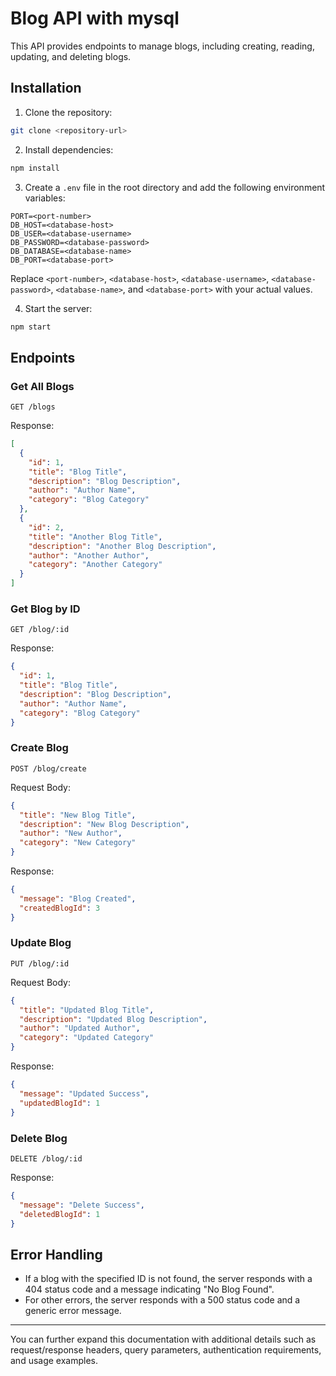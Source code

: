 # Blog API with mysql

This API provides endpoints to manage blogs, including creating, reading, updating, and deleting blogs.

## Installation

1. Clone the repository:

```bash
git clone <repository-url>
```

2. Install dependencies:

```bash
npm install
```

3. Create a `.env` file in the root directory and add the following environment variables:

```
PORT=<port-number>
DB_HOST=<database-host>
DB_USER=<database-username>
DB_PASSWORD=<database-password>
DB_DATABASE=<database-name>
DB_PORT=<database-port>
```

Replace `<port-number>`, `<database-host>`, `<database-username>`, `<database-password>`, `<database-name>`, and `<database-port>` with your actual values.

4. Start the server:

```bash
npm start
```

## Endpoints

### Get All Blogs

```http
GET /blogs
```

Response:

```json
[
  {
    "id": 1,
    "title": "Blog Title",
    "description": "Blog Description",
    "author": "Author Name",
    "category": "Blog Category"
  },
  {
    "id": 2,
    "title": "Another Blog Title",
    "description": "Another Blog Description",
    "author": "Another Author",
    "category": "Another Category"
  }
]
```

### Get Blog by ID

```http
GET /blog/:id
```

Response:

```json
{
  "id": 1,
  "title": "Blog Title",
  "description": "Blog Description",
  "author": "Author Name",
  "category": "Blog Category"
}
```

### Create Blog

```http
POST /blog/create
```

Request Body:

```json
{
  "title": "New Blog Title",
  "description": "New Blog Description",
  "author": "New Author",
  "category": "New Category"
}
```

Response:

```json
{
  "message": "Blog Created",
  "createdBlogId": 3
}
```

### Update Blog

```http
PUT /blog/:id
```

Request Body:

```json
{
  "title": "Updated Blog Title",
  "description": "Updated Blog Description",
  "author": "Updated Author",
  "category": "Updated Category"
}
```

Response:

```json
{
  "message": "Updated Success",
  "updatedBlogId": 1
}
```

### Delete Blog

```http
DELETE /blog/:id
```

Response:

```json
{
  "message": "Delete Success",
  "deletedBlogId": 1
}
```

## Error Handling

- If a blog with the specified ID is not found, the server responds with a 404 status code and a message indicating "No Blog Found".
- For other errors, the server responds with a 500 status code and a generic error message.

---

You can further expand this documentation with additional details such as request/response headers, query parameters, authentication requirements, and usage examples.